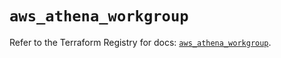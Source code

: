 # `aws_athena_workgroup`

Refer to the Terraform Registry for docs: [`aws_athena_workgroup`](https://registry.terraform.io/providers/hashicorp/aws/6.5.0/docs/resources/athena_workgroup).
